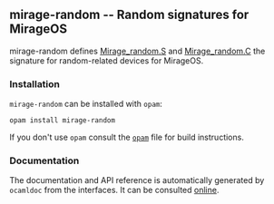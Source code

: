 ## mirage-random -- Random signatures for MirageOS

mirage-random defines [Mirage_random.S][1] and [Mirage_random.C][2]
the signature for random-related devices for MirageOS.

[1]: https://mirage.github.io/mirage-random/Mirage_random.S.html
[2]: https://mirage.github.io/mirage-random/Mirage_random.C.html

### Installation

`mirage-random` can be installed with `opam`:

    opam install mirage-random

If you don't use `opam` consult the [`opam`](opam) file for build
instructions.

### Documentation

The documentation and API reference is automatically generated by
`ocamldoc` from the interfaces. It can be consulted [online][2].

[2]: https://mirage.github.io/mirage-random/Mirage_random.html
